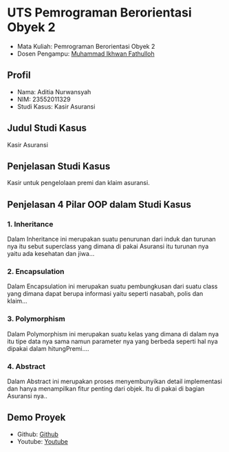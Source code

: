 # UTS Pemrograman Berorientasi Obyek 2
<ul>
  <li>Mata Kuliah: Pemrograman Berorientasi Obyek 2</li>
  <li>Dosen Pengampu: <a href="https://github.com/Muhammad-Ikhwan-Fathulloh">Muhammad Ikhwan Fathulloh</a></li>
</ul>

## Profil
<ul>
  <li>Nama:  Aditia Nurwansyah</li>
  <li>NIM: 23552011329</li>
  <li>Studi Kasus: Kasir Asuransi</li>
</ul>

## Judul Studi Kasus
<p> Kasir Asuransi </p>

## Penjelasan Studi Kasus
<p>Kasir untuk pengelolaan premi dan klaim asuransi.</p>

## Penjelasan 4 Pilar OOP dalam Studi Kasus

### 1. Inheritance
<p>Dalam Inheritance ini merupakan suatu penurunan dari induk dan turunan nya itu sebut superclass yang dimana di pakai Asuransi itu turunan nya yaitu ada kesehatan dan jiwa… </p>

### 2. Encapsulation
<p>Dalam Encapsulation ini merupakan suatu pembungkusan dari suatu class yang dimana dapat berupa informasi yaitu seperti nasabah, polis dan klaim…</p>

### 3. Polymorphism
<p>Dalam Polymorphism ini merupakan suatu kelas yang dimana di dalam nya itu tipe data nya sama namun parameter nya yang berbeda seperti hal nya dipakai dalam hitungPremi…. </p>

### 4. Abstract
<p>Dalam Abstract ini merupakan proses menyembunyikan detail implementasi dan hanya menampilkan fitur penting dari objek. Itu di pakai di  bagian Asuransi nya.. </p> 

## Demo Proyek
<ul>
  <li>Github: <a href="">Github</a></li>
  <li>Youtube: <a href="youtube.com/@aditia_n1sy">Youtube</a></li> 
</ul>
